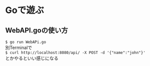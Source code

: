 # Goで遊ぶ

## WebAPI.goの使い方
`$ go run WebAPi.go`  
別Terminalで  
`$ curl http://localhost:8080/api/ -X POST -d '{"name":"john"}'`  
とかやるといい感じになる  


